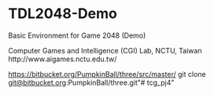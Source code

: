 # TDL2048-Demo
Basic Environment for Game 2048 (Demo)<br>
<p>
Computer Games and Intelligence (CGI) Lab, NCTU, Taiwan<br>
http://www.aigames.nctu.edu.tw/<br>
<p>


https://bitbucket.org/PumpkinBall/three/src/master/
git clone git@bitbucket.org:PumpkinBall/three.git"# tcg_pj4" 
